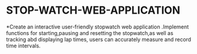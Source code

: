 # STOP-WATCH-WEB-APPLICATION

*Create an interactive user-friendly stopwatch web application .Implement functions for starting,pausing and resetting the stopwatch,as well as tracking abd displaying lap times, users can accurately measure and record time intervals.
